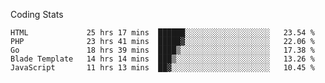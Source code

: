 Coding Stats
<!--START_SECTION:waka-->

```text
HTML             25 hrs 17 mins  ██████░░░░░░░░░░░░░░░░░░░   23.54 %
PHP              23 hrs 41 mins  █████▓░░░░░░░░░░░░░░░░░░░   22.06 %
Go               18 hrs 39 mins  ████▒░░░░░░░░░░░░░░░░░░░░   17.38 %
Blade Template   14 hrs 14 mins  ███▒░░░░░░░░░░░░░░░░░░░░░   13.26 %
JavaScript       11 hrs 13 mins  ██▓░░░░░░░░░░░░░░░░░░░░░░   10.45 %
```

<!--END_SECTION:waka-->
